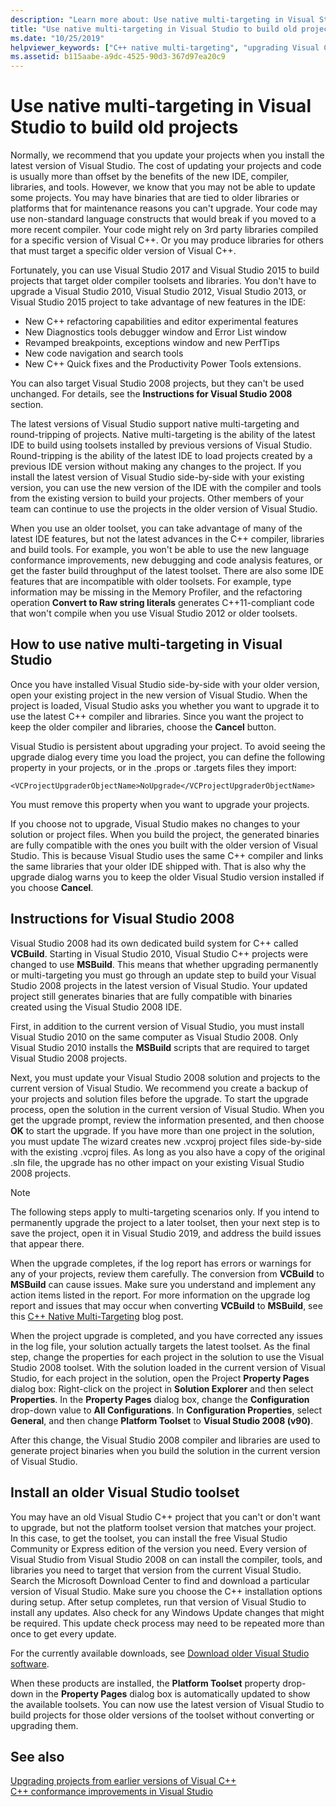 ```yaml
---
description: "Learn more about: Use native multi-targeting in Visual Studio to build old projects"
title: "Use native multi-targeting in Visual Studio to build old projects"
ms.date: "10/25/2019"
helpviewer_keywords: ["C++ native multi-targeting", "upgrading Visual C++ applications, retargeting"]
ms.assetid: b115aabe-a9dc-4525-90d3-367d97ea20c9
---
```

# Use native multi-targeting in Visual Studio to build old projects

Normally, we recommend that you update your projects when you install the latest version of Visual Studio. The cost of updating your projects and code is usually more than offset by the benefits of the new IDE, compiler, libraries, and tools. However, we know that you may not be able to update some projects. You may have binaries that are tied to older libraries or platforms that for maintenance reasons you can't upgrade. Your code may use non-standard language constructs that would break if you moved to a more recent compiler. Your code might rely on 3rd party libraries compiled for a specific version of Visual C++. Or you may produce libraries for others that must target a specific older version of Visual C++.

Fortunately, you can use Visual Studio 2017 and Visual Studio 2015 to build projects that target older compiler toolsets and libraries. You don't have to upgrade a Visual Studio 2010, Visual Studio 2012, Visual Studio 2013, or Visual Studio 2015 project to take advantage of new features in the IDE:

- New C++ refactoring capabilities and editor experimental features
- New Diagnostics tools debugger window and Error List window
- Revamped breakpoints, exceptions window and new PerfTips
- New code navigation and search tools
- New C++ Quick fixes and the Productivity Power Tools extensions.

You can also target Visual Studio 2008 projects, but they can't be used unchanged. For details, see the **Instructions for Visual Studio 2008** section.

The latest versions of Visual Studio support native multi-targeting and round-tripping of projects. Native multi-targeting is the ability of the latest IDE to build using toolsets installed by previous versions of Visual Studio. Round-tripping is the ability of the latest IDE to load projects created by a previous IDE version without making any changes to the project. If you install the latest version of Visual Studio side-by-side with your existing version, you can use the new version of the IDE with the compiler and tools from the existing version to build your projects. Other members of your team can continue to use the projects in the older version of Visual Studio.

When you use an older toolset, you can take advantage of many of the latest IDE features, but not the latest advances in the C++ compiler, libraries and build tools. For example, you won't be able to use the new language conformance improvements, new debugging and code analysis features, or get the faster build throughput of the latest toolset. There are also some IDE features that are incompatible with older toolsets. For example, type information may be missing in the Memory Profiler, and the refactoring operation **Convert to Raw string literals** generates C++11-compliant code that won't compile when you use Visual Studio 2012 or older toolsets.

## How to use native multi-targeting in Visual Studio

Once you have installed Visual Studio side-by-side with your older version, open your existing project in the new version of Visual Studio. When the project is loaded, Visual Studio asks you whether you want to upgrade it to use the latest C++ compiler and libraries. Since you want the project to keep the older compiler and libraries, choose the **Cancel** button.

Visual Studio is persistent about upgrading your project. To avoid seeing the upgrade dialog every time you load the project, you can define the following property in your projects, or in the .props or .targets files they import:

`<VCProjectUpgraderObjectName>NoUpgrade</VCProjectUpgraderObjectName>`

You must remove this property when you want to upgrade your projects.

If you choose not to upgrade, Visual Studio makes no changes to your solution or project files. When you build the project, the generated binaries are fully compatible with the ones you built with the older version of Visual Studio. This is because Visual Studio uses the same C++ compiler and links the same libraries that your older IDE shipped with. That is also why the upgrade dialog warns you to keep the older Visual Studio version installed if you choose **Cancel**.

## Instructions for Visual Studio 2008

Visual Studio 2008 had its own dedicated build system for C++ called **VCBuild**. Starting in Visual Studio 2010, Visual Studio C++ projects were changed to use **MSBuild**. This means that whether upgrading permanently or multi-targeting you must go through an update step to build your Visual Studio 2008 projects in the latest version of Visual Studio. Your updated project still generates binaries that are fully compatible with binaries created using the Visual Studio 2008 IDE.

First, in addition to the current version of Visual Studio, you must install Visual Studio 2010 on the same computer as Visual Studio 2008. Only Visual Studio 2010 installs the **MSBuild** scripts that are required to target Visual Studio 2008 projects.

Next, you must update your Visual Studio 2008 solution and projects to the current version of Visual Studio. We recommend you create a backup of your projects and solution files before the upgrade. To start the upgrade process, open the solution in the current version of Visual Studio. When you get the upgrade prompt, review the information presented, and then choose **OK** to start the upgrade. If you have more than one project in the solution, you must update The wizard creates new .vcxproj project files side-by-side with the existing .vcproj files. As long as you also have a copy of the original .sln file, the upgrade has no other impact on your existing Visual Studio 2008 projects.

> [!NOTE]
> The following steps apply to multi-targeting scenarios only. If you intend to permanently upgrade the project to a later toolset, then your next step is to save the project, open it in Visual Studio 2019, and address the build issues that appear there.

When the upgrade completes, if the log report has errors or warnings for any of your projects, review them carefully. The conversion from **VCBuild** to **MSBuild** can cause issues. Make sure you understand and implement any action items listed in the report. For more information on the upgrade log report and issues that may occur when converting **VCBuild** to **MSBuild**, see this [C++ Native Multi-Targeting](https://devblogs.microsoft.com/cppblog/c-native-multi-targeting/) blog post.

When the project upgrade is completed, and you have corrected any issues in the log file, your solution actually targets the latest toolset. As the final step, change the properties for each project in the solution to use the Visual Studio 2008 toolset. With the solution loaded in the current version of Visual Studio, for each project in the solution, open the Project **Property Pages** dialog box: Right-click on the project in **Solution Explorer** and then select **Properties**. In the **Property Pages** dialog box, change the **Configuration** drop-down value to **All Configurations**. In **Configuration Properties**, select **General**, and then change **Platform Toolset** to **Visual Studio 2008 (v90)**.

After this change, the Visual Studio 2008 compiler and libraries are used to generate project binaries when you build the solution in the current version of Visual Studio.

## Install an older Visual Studio toolset

You may have an old Visual Studio C++ project that you can't or don't want to upgrade, but not the platform toolset version that matches your project. In this case, to get the toolset, you can install the free Visual Studio Community or Express edition of the version you need. Every version of Visual Studio from Visual Studio 2008 on can install the compiler, tools, and libraries you need to target that version from the current Visual Studio. Search the Microsoft Download Center to find and download a particular version of Visual Studio. Make sure you choose the C++ installation options during setup. After setup completes, run that version of Visual Studio to install any updates. Also check for any Windows Update changes that might be required. This update check process may need to be repeated more than once to get every update.

For the currently available downloads, see [Download older Visual Studio software](https://visualstudio.microsoft.com/vs/older-downloads/).

When these products are installed, the **Platform Toolset** property drop-down in the **Property Pages** dialog box is automatically updated to show the available toolsets. You can now use the latest version of Visual Studio to build projects for those older versions of the toolset without converting or upgrading them.

## See also

[Upgrading projects from earlier versions of Visual C++](upgrading-projects-from-earlier-versions-of-visual-cpp.md)<br/>
[C++ conformance improvements in Visual Studio](../overview/cpp-conformance-improvements.md)
